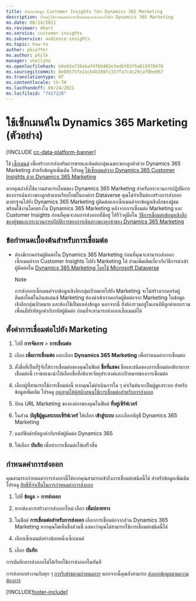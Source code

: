 ```yaml
---
title: ส่งออกข้อมูล Customer Insights ไปยัง Dynamics 365 Marketing
description: เรียนรู้วิธีกำหนดค่าการเชื่อมต่อและส่งออกไปยัง Dynamics 365 Marketing
ms.date: 08/24/2021
ms.reviewer: mhart
ms.service: customer-insights
ms.subservice: audience-insights
ms.topic: how-to
author: pkieffer
ms.author: philk
manager: shellyha
ms.openlocfilehash: b8e63a738abaf4fbb902e3edbf83f5a815978478
ms.sourcegitcommit: 8e89575fe2acb4b289fc157fa7c4c29caf9be967
ms.translationtype: HT
ms.contentlocale: th-TH
ms.lasthandoff: 08/24/2021
ms.locfileid: "7417228"
---
```

# <a name="use-segments-in-dynamics-365-marketing-preview"></a>ใช้เซ็กเมนต์ใน Dynamics 365 Marketing (ตัวอย่าง)

[!INCLUDE [cc-data-platform-banner](../includes/cc-data-platform-banner.md)]

ใช้ [เซ็กเมนต์](segments.md) เพื่อสร้างการส่งเสริมการขายและติดต่อกลุ่มเฉพาะของลูกค้าด้วย Dynamics 365 Marketing สำหรับข้อมูลเพิ่มเติม โปรดดู [ใช้เซ็กเมนต์จาก Dynamics 365 Customer Insights ด้วย Dynamics 365 Marketing](/dynamics365/marketing/customer-insights-segments)

หากคุณกำลังใช้ความสามารถใหม่ของ Dynamics 365 Marketing สำหรับกระบวนการปฏิบัติการของการเดินทางของลูกค้าแบบเรียลไทม์ในองค์กร Dataverse คุณไม่จำเป็นต้องสร้างการส่งออกมาตรฐานไปยัง Dynamics 365 Marketing ผู้ติดต่อและเซ็กเมนต์จากข้อมูลเชิงลึกของผู้ชม พร้อมใช้งานโดยตรงใน Dynamics 365 Marketing หลังจากการเชื่อมต่อ Marketing และ Customer Insights ก่อนที่คุณจะลบการส่งออกที่มีอยู่ ให้รีวิวคู่มือใน [วิธีการเชื่อมต่อข้อมูลเชิงลึกของผู้ชมและกระบวนการปฏิบัติการของการเดินทางของลูกค้าของ Dynamics 365 Marketing](/dynamics365/marketing/real-time-marketing-ci-profile)

## <a name="prerequisite-for-a-connection"></a>ข้อกำหนดเบื้องต้นสำหรับการเชื่อมต่อ

- ต้องมีเรกคอร์ดผู้ติดต่อใน Dynamics 365 Marketing ก่อนที่คุณจะสามารถส่งออกเซ็กเมนต์จาก Customer Insights ไปยัง Marketing ได้ อ่านเพิ่มเติมเกี่ยวกับวิธีการนำเข้าผู้ติดต่อใน [Dynamics 365 Marketing โดยใช้ Microsoft Dataverse](connect-power-query.md)

  > [!NOTE]
  > การส่งออกเซ็กเมนต์จากข้อมูลเชิงลึกกลุ่มเป้าหมายไปยัง Marketing จะไม่สร้างเรกคอร์ดผู้ติดต่อใหม่ในอินสแตนซ์ Marketing ต้องนำเข้าเรกคอร์ดผู้ติดต่อจาก Marketing ในข้อมูลเชิงลึกกลุ่มเป้าหมาย และต้องใช้เป็นแหล่งข้อมูล นอกจากนี้ ยังต้องรวมอยู่ในเอนทิตีลูกค้าแบบรวมเพื่อแม็ปรหัสลูกค้ากับรหัสผู้ติดต่อ ก่อนที่จะสามารถส่งออกเซ็กเมนต์ได้

## <a name="set-up-connection-to-marketing"></a>ตั้งค่าการเชื่อมต่อไปยัง Marketing

1. ไปที่ **การจัดการ** > **การเชื่อมต่อ**

1. เลือก **เพิ่มการเชื่อมต่อ** และเลือก **Dynamics 365 Marketing** เพื่อกำหนดค่าการเชื่อมต่อ

1. ตั้งชื่อที่เป็นที่รู้จักให้การเชื่อมต่อของคุณในฟิลด์ **ชื่อที่แสดง** ชื่อและชนิดของการเชื่อมต่ออธิบายการเชื่อมต่อนี้ เราขอแนะนำให้เลือกชื่อที่อธิบายวัตถุประสงค์และเป้าหมายของการเชื่อมต่อ

1. เลือกผู้ที่สามารถใช้การเชื่อมต่อนี้ หากคุณไม่ดำเนินการใด ๆ ค่าเริ่มต้นจะเป็นผู้ดูแลระบบ สำหรับข้อมูลเพิ่มเติม โปรดดู [อนุญาตให้ผู้สนับสนุนใช้การเชื่อมต่อสำหรับการส่งออก](connections.md#allow-contributors-to-use-a-connection-for-exports)

1. ป้อน URL Marketing ขององค์กรของคุณในฟิลด์ **ที่อยู่เซิร์ฟเวอร์**

1. ในส่วน **บัญชีผู้ดูแลระบบเซิร์ฟเวอร์** ให้เลือก **เข้าสู่ระบบ** และเลือกบัญชี Dynamics 365 Marketing

1. แมปฟิลด์รหัสลูกค้ากับรหัสผู้ติดต่อ Dynamics 365

1. ให้เลือก **บันทึก** เพื่อทำการเชื่อมต่อให้เสร็จสิ้น 

## <a name="configure-an-export"></a>กำหนดค่าการส่งออก

คุณสามารถกำหนดค่าการส่งออกนี้ได้หากคุณสามารถเข้าถึงการเชื่อมต่อชนิดนี้ได้ สำหรับข้อมูลเพิ่มเติม โปรดดู [สิทธิ์ที่จำเป็นในการกำหนดค่าการส่งออก](export-destinations.md#set-up-a-new-export)

1. ไปที่ **ข้อมูล** > **การส่งออก**

1. หากต้องการสร้างการส่งออกใหม่ เลือก **เพิ่มปลายทาง**

1. ในฟิลด์ **การเชื่อมต่อสำหรับการส่งออก** เลือกการเชื่อมต่อจากส่วน Dynamics 365 Marketing หากคุณไม่เห็นชื่อส่วนนี้ แสดงว่าคุณไม่สามารถใช้การเชื่อมต่อชนิดนี้ได้

1. เลือกเซ็กเมนต์อย่างน้อยหนึ่งเซ็กเมนต์

1. เลือก **บันทึก**

การบันทึกการส่งออกไม่ได้เรียกใช้การส่งออกในทันที

การส่งออกทำงานกับทุก ๆ [การรีเฟรชตามกำหนดการ](system.md#schedule-tab) นอกจากนี้คุณยังสามารถ [ส่งออกข้อมูลตามความต้องการ](export-destinations.md#run-exports-on-demand) 

[!INCLUDE[footer-include](../includes/footer-banner.md)]
